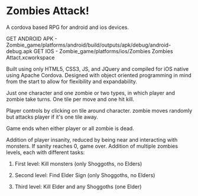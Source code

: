 # Zombies Attack!
A cordova based RPG for android and ios devices.

GET ANDROID APK - Zombie_game/platforms/android/build/outputs/apk/debug/android-debug.apk
GET IOS - Zombie_game/platforms/ios/Zombies Zombies Attact.xcworkspace

Built using only HTML5, CSS3, JS, and JQuery and compiled for iOS native using Apache Cordova. Designed with object oriented programming in mind from the start to allow for flexibility and expandability.


Just one character and one zombie or two types, in which player and zombie take turns. One tile per move and one hit kill.

Player controls by clicking on tile around character. zombie moves randomly but attacks player if it's one tile away.

Game ends when either player or all zombie is dead.


Addition of player insanity, reduced by being near and interacting with monsters. If sanity reaches 0, game over. Addition of multiple zombies levels, each with different tasks:

1) First level: Kill monsters (only Shoggoths, no Elders)

2) Second level: Find Elder Sign (only Shoggoths, no Elders)

3) Third level: Kill Elder and any Shoggoths (one Elder)